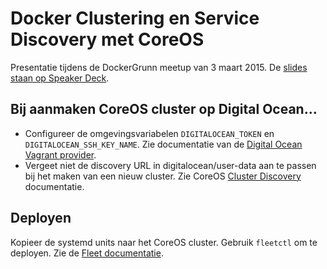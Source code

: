 # Docker Clustering en Service Discovery met CoreOS

Presentatie tijdens de DockerGrunn meetup van 3 maart 2015. De [slides staan op Speaker Deck](https://speakerdeck.com/marcelharkema/dockergrunn-20150303-docker-clustering-en-service-discovery-met-coreos).

## Bij aanmaken CoreOS cluster op Digital Ocean...

- Configureer de omgevingsvariabelen `DIGITALOCEAN_TOKEN` en `DIGITALOCEAN_SSH_KEY_NAME`. Zie documentatie van de [Digital Ocean Vagrant provider](https://github.com/smdahlen/vagrant-digitalocean).
- Vergeet niet de discovery URL in digitalocean/user-data aan te passen bij het maken van een nieuw cluster. Zie CoreOS [Cluster Discovery](https://coreos.com/docs/cluster-management/setup/cluster-discovery/) documentatie.

## Deployen

Kopieer de systemd units naar het CoreOS cluster. Gebruik `fleetctl` om te deployen. Zie de [Fleet documentatie](https://coreos.com/docs/launching-containers/launching/launching-containers-fleet/).
